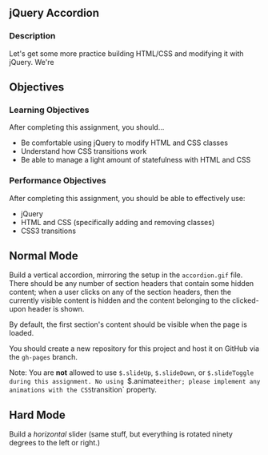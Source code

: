 ## jQuery Accordion

### Description

Let's get some more practice building HTML/CSS and modifying it with jQuery. We're

## Objectives

### Learning Objectives

After completing this assignment, you should...

* Be comfortable using jQuery to modify HTML and CSS classes
* Understand how CSS transitions work
* Be able to manage a light amount of statefulness with HTML and CSS

### Performance Objectives

After completing this assignment, you should be able to effectively use:

* jQuery
* HTML and CSS (specifically adding and removing classes)
* CSS3 transitions

## Normal Mode

Build a vertical accordion, mirroring the setup in the `accordion.gif` file. There should be any number of section headers that contain some hidden content; when a user clicks on any of the section headers, then the currently visible content is hidden and the content belonging to the clicked-upon header is shown.

By default, the first section's content should be visible when the page is loaded.

You should create a new repository for this project and host it on GitHub via the `gh-pages` branch.

Note: You are **not** allowed to use `$.slideUp`, `$.slideDown`, or `$.slideToggle during this assignment. No using `$.animate` either; please implement any animations with the CSS `transition` property.

## Hard Mode

Build a *horizontal* slider (same stuff, but everything is rotated ninety degrees to the left or right.)
